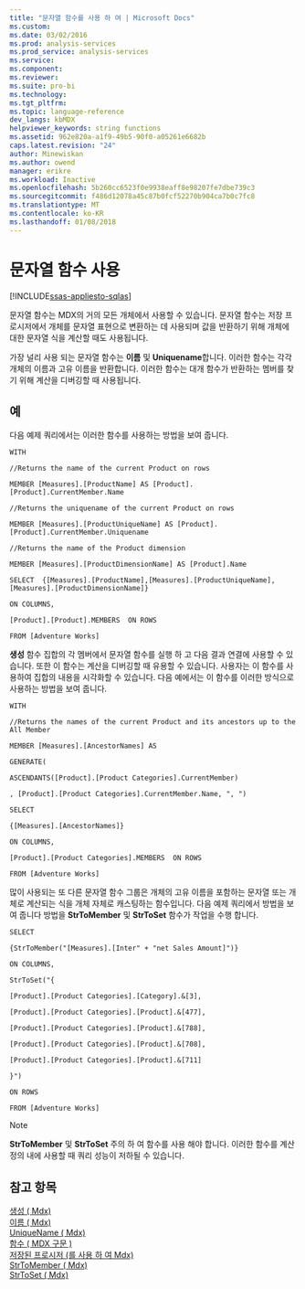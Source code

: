 ```yaml
---
title: "문자열 함수를 사용 하 여 | Microsoft Docs"
ms.custom: 
ms.date: 03/02/2016
ms.prod: analysis-services
ms.prod_service: analysis-services
ms.service: 
ms.component: 
ms.reviewer: 
ms.suite: pro-bi
ms.technology: 
ms.tgt_pltfrm: 
ms.topic: language-reference
dev_langs: kbMDX
helpviewer_keywords: string functions
ms.assetid: 962e820a-a1f9-49b5-90f0-a05261e6682b
caps.latest.revision: "24"
author: Minewiskan
ms.author: owend
manager: erikre
ms.workload: Inactive
ms.openlocfilehash: 5b260cc6523f0e9938eaff8e98207fe7dbe739c3
ms.sourcegitcommit: f486d12078a45c87b0fcf52270b904ca7b0c7fc8
ms.translationtype: MT
ms.contentlocale: ko-KR
ms.lasthandoff: 01/08/2018
---
```

# <a name="using-string-functions"></a>문자열 함수 사용
[!INCLUDE[ssas-appliesto-sqlas](../includes/ssas-appliesto-sqlas.md)]

  문자열 함수는 MDX의 거의 모든 개체에서 사용할 수 있습니다. 문자열 함수는 저장 프로시저에서 개체를 문자열 표현으로 변환하는 데 사용되며 값을 반환하기 위해 개체에 대한 문자열 식을 계산할 때도 사용됩니다.  
  
 가장 널리 사용 되는 문자열 함수는 **이름** 및 **Uniquename**합니다. 이러한 함수는 각각 개체의 이름과 고유 이름을 반환합니다. 이러한 함수는 대개 함수가 반환하는 멤버를 찾기 위해 계산을 디버깅할 때 사용됩니다.  
  
## <a name="examples"></a>예  
 다음 예제 쿼리에서는 이러한 함수를 사용하는 방법을 보여 줍니다.  
  
 `WITH`  
  
 `//Returns the name of the current Product on rows`  
  
 `MEMBER [Measures].[ProductName] AS [Product].[Product].CurrentMember.Name`  
  
 `//Returns the uniquename of the current Product on rows`  
  
 `MEMBER [Measures].[ProductUniqueName] AS [Product].[Product].CurrentMember.Uniquename`  
  
 `//Returns the name of the Product dimension`  
  
 `MEMBER [Measures].[ProductDimensionName] AS [Product].Name`  
  
 `SELECT  {[Measures].[ProductName],[Measures].[ProductUniqueName],[Measures].[ProductDimensionName]}`  
  
 `ON COLUMNS,`  
  
 `[Product].[Product].MEMBERS  ON ROWS`  
  
 `FROM [Adventure Works]`  
  
 **생성** 함수 집합의 각 멤버에서 문자열 함수를 실행 하 고 다음 결과 연결에 사용할 수 있습니다. 또한 이 함수는 계산을 디버깅할 때 유용할 수 있습니다. 사용자는 이 함수를 사용하여 집합의 내용을 시각화할 수 있습니다. 다음 예에서는 이 함수를 이러한 방식으로 사용하는 방법을 보여 줍니다.  
  
 `WITH`  
  
 `//Returns the names of the current Product and its ancestors up to the All Member`  
  
 `MEMBER [Measures].[AncestorNames] AS`  
  
 `GENERATE(`  
  
 `ASCENDANTS([Product].[Product Categories].CurrentMember)`  
  
 `, [Product].[Product Categories].CurrentMember.Name, ", ")`  
  
 `SELECT`  
  
 `{[Measures].[AncestorNames]}`  
  
 `ON COLUMNS,`  
  
 `[Product].[Product Categories].MEMBERS  ON ROWS`  
  
 `FROM [Adventure Works]`  
  
 많이 사용되는 또 다른 문자열 함수 그룹은 개체의 고유 이름을 포함하는 문자열 또는 개체로 계산되는 식을 개체 자체로 캐스팅하는 함수입니다. 다음 예제 쿼리에서 방법을 보여 줍니다 방법을 **StrToMember** 및 **StrToSet** 함수가 작업을 수행 합니다.  
  
 `SELECT`  
  
 `{StrToMember("[Measures].[Inter" + "net Sales Amount]")}`  
  
 `ON COLUMNS,`  
  
 `StrToSet("{`  
  
 `[Product].[Product Categories].[Category].&[3],`  
  
 `[Product].[Product Categories].[Product].&[477],`  
  
 `[Product].[Product Categories].[Product].&[788],`  
  
 `[Product].[Product Categories].[Product].&[708],`  
  
 `[Product].[Product Categories].[Product].&[711]`  
  
 `}")`  
  
 `ON ROWS`  
  
 `FROM [Adventure Works]`  
  
> [!NOTE]  
>  **StrToMember** 및 **StrToSet** 주의 하 여 함수를 사용 해야 합니다. 이러한 함수를 계산 정의 내에 사용할 때 쿼리 성능이 저하될 수 있습니다.  
  
## <a name="see-also"></a>참고 항목  
 [생성 &#40; Mdx&#41;](../mdx/generate-mdx.md)   
 [이름 &#40; Mdx&#41;](../mdx/name-mdx.md)   
 [UniqueName &#40; Mdx&#41;](../mdx/uniquename-mdx.md)   
 [함수 &#40; MDX 구문 &#41;](../mdx/functions-mdx-syntax.md)   
 [저장된 프로시저 &#40;를 사용 하 여 Mdx&#41;](../mdx/using-stored-procedures-mdx.md)   
 [StrToMember &#40; Mdx&#41;](../mdx/strtomember-mdx.md)   
 [StrToSet &#40; Mdx&#41;](../mdx/strtoset-mdx.md)  
  
  
